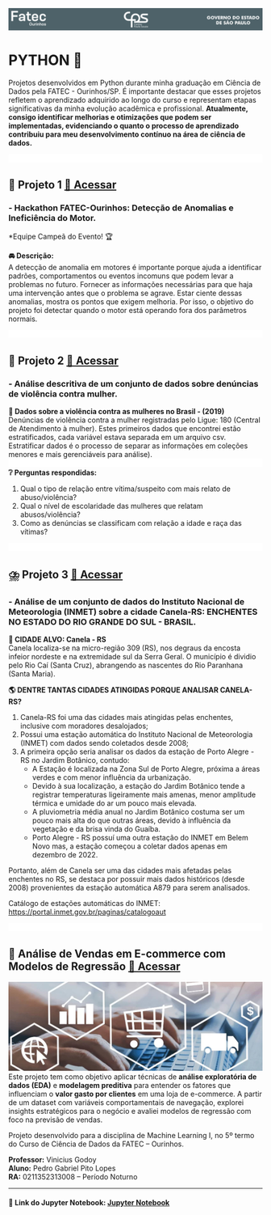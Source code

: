 ![Logo Fatec](imgs/topo.png)
# PYTHON 🐍
Projetos desenvolvidos em Python durante minha graduação em Ciência de Dados pela FATEC - Ourinhos/SP. É importante destacar que esses projetos refletem o aprendizado adquirido ao longo do curso e representam etapas significativas da minha evolução acadêmica e profissional. __Atualmente, consigo identificar melhorias e otimizações que podem ser implementadas, evidenciando o quanto o processo de aprendizado contribuiu para meu desenvolvimento contínuo na área de ciência de dados.__

![Espaço](imgs/espaco_menor.png)  
## 🥇 Projeto 1 [🔗 Acessar](hackathon/Hackathon.ipynb)
### - Hackathon FATEC-Ourinhos: Detecção de Anomalias e Ineficiência do Motor.
*Equipe Campeã do Evento! 🏆   

__🚘 Descrição:__  
A detecção de anomalia em motores é importante porque ajuda a identificar padrões, comportamentos ou eventos incomuns que podem levar a problemas no futuro. Fornecer as informações necessárias para que haja uma intervenção antes que o problema se agrave. Estar ciente dessas anomalias, mostra os pontos que exigem melhoria. Por isso, o objetivo do projeto foi detectar quando o motor está operando fora dos parâmetros normais.


![Espaço](imgs/espaco_menor.png)  
## 🚨 Projeto 2 [🔗 Acessar](180_Denuncias_Violencia_Contra_Mulheres/Projeto_Integrador.ipynb)
### - Análise descritiva de um conjunto de dados sobre denúncias de violência contra mulher. 
__🎲 Dados sobre a violência contra as mulheres no Brasil - (2019)__  
Denúncias de violência contra a mulher registradas pelo Ligue: 180 (Central de Atendimento à mulher). Estes primeiros dados que encontrei estão estratificados, cada variável estava separada em um arquivo csv. Estratificar dados é o processo de separar as informações em coleções menores e mais gerenciáveis para análise).
![Espaço](imgs/espaco_menor.png)  
__❔ Perguntas respondidas:__  
1) Qual o tipo de relação entre vítima/suspeito com mais relato de abuso/violência?    
2) Qual o nível de escolaridade das mulheres que relatam abusos/violência?  
3) Como as denúncias se classificam com relação a idade e raça das vítimas?  


![Espaço](imgs/espaco_menor.png)   
## ⛈️  Projeto 3 [🔗 Acessar](INMET_enchentes_RS/canela_RS.ipynb)
### - Análise de um conjunto de dados do Instituto Nacional de Meteorologia (INMET) sobre a cidade Canela-RS: ENCHENTES NO ESTADO DO RIO GRANDE DO SUL - BRASIL.  

__🧭 CIDADE ALVO: Canela - RS__  
Canela localiza-se na micro-região 309 (RS), nos degraus da encosta infeior nordeste e na extremidade sul da Serra Geral. O município é dividio pelo Rio Caí (Santa Cruz), abrangendo as nascentes do Rio Paranhana (Santa Maria).  

__🌎 DENTRE TANTAS CIDADES ATINGIDAS PORQUE ANALISAR CANELA-RS?__  
1. Canela-RS foi uma das cidades mais atingidas pelas enchentes, inclusive com moradores desalojados;  
2. Possui uma estação automática do Instituto Nacional de Meteorologia (INMET) com dados sendo coletados desde 2008;  
3. A primeira opção seria analisar os dados da estação de Porto Alegre - RS no Jardim Botânico, contudo:  
    - A Estação é localizada na Zona Sul de Porto Alegre, próxima a áreas verdes e com menor influência da urbanização.  
    - Devido à sua localização, a estação do Jardim Botânico tende a registrar temperaturas ligeiramente mais amenas, menor amplitude térmica e umidade do ar um pouco mais elevada.  
    - A pluviometria média anual no Jardim Botânico costuma ser um pouco mais alta do que outras áreas, devido à influência da vegetação e da brisa vinda do Guaíba.  
    - Porto Alegre - RS possuí uma outra estação do INMET em Belem Novo mas, a estação começou a coletar dados apenas em dezembro de 2022.  

Portanto, além de Canela ser uma das cidades mais afetadas pelas enchentes no RS, se destaca por possuir mais dados históricos (desde 2008) provenientes da estação automática A879 para serem analisados.

Catálogo de estações automáticas do INMET: https://portal.inmet.gov.br/paginas/catalogoaut


![Espaço](imgs/espaco_menor.png)   
## 🛒 Análise de Vendas em E-commerce com Modelos de Regressão [🔗 Acessar](https://github.com/gabrielpito92/projetos_fatec/blob/main/ML1_FATEC_Ecommerce/README.md)
![Representação](imgs/ecommerce-regressao.jpg) 
Este projeto tem como objetivo aplicar técnicas de **análise exploratória de dados (EDA)** e **modelagem preditiva** para entender os fatores que influenciam o **valor gasto por clientes** em uma loja de e-commerce. A partir de um dataset com variáveis comportamentais de navegação, explorei insights estratégicos para o negócio e avaliei modelos de regressão com foco na previsão de vendas.

Projeto desenvolvido para a disciplina de Machine Learning I, no 5º termo do Curso de Ciência de Dados da FATEC – Ourinhos.
 
__Professor:__ Vinicius Godoy  
__Aluno:__ Pedro Gabriel Pito Lopes  
__RA:__ 0211352313008 – Período Noturno  

---

#### 🐍 Link do Jupyter Notebook: [Jupyter Notebook](https://github.com/gabrielpito92/projetos_fatec/blob/main/ML1_FATEC_Ecommerce/MLAnalise_Ecomerce/Vendas_Ecommerce.ipynb)  